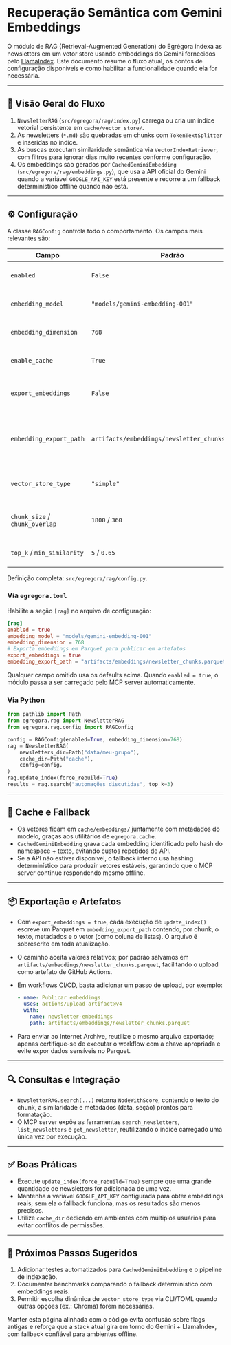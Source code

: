 # Recuperação Semântica com Gemini Embeddings

O módulo de RAG (Retrieval-Augmented Generation) do Egrégora indexa as
newsletters em um vetor store usando embeddings do Gemini fornecidos pelo
[LlamaIndex](https://www.llamaindex.ai/). Este documento resume o fluxo atual,
os pontos de configuração disponíveis e como habilitar a funcionalidade quando
ela for necessária.

---

## 🧠 Visão Geral do Fluxo

1. `NewsletterRAG` (`src/egregora/rag/index.py`) carrega ou cria um índice
   vetorial persistente em `cache/vector_store/`.
2. As newsletters (`*.md`) são quebradas em chunks com `TokenTextSplitter` e
   inseridas no índice.
3. As buscas executam similaridade semântica via `VectorIndexRetriever`, com
   filtros para ignorar dias muito recentes conforme configuração.
4. Os embeddings são gerados por `CachedGeminiEmbedding`
   (`src/egregora/rag/embeddings.py`), que usa a API oficial do Gemini quando a
   variável `GOOGLE_API_KEY` está presente e recorre a um fallback determinístico
   offline quando não está.

---

## ⚙️ Configuração

A classe `RAGConfig` controla todo o comportamento. Os campos mais relevantes
são:

| Campo                   | Padrão                    | Descrição |
|-------------------------|---------------------------|-----------|
| `enabled`               | `False`                   | Ativa o uso do RAG no pipeline ou MCP server. |
| `embedding_model`       | `"models/gemini-embedding-001"` | Modelo usado para gerar embeddings. |
| `embedding_dimension`   | `768`                     | Dimensão dos vetores retornados. |
| `enable_cache`          | `True`                    | Persiste vetores em `cache/embeddings/`. |
| `export_embeddings`     | `False`                   | Gera um arquivo Parquet com todos os chunks indexados. |
| `embedding_export_path` | `artifacts/embeddings/newsletter_chunks.parquet` | Caminho padrão do Parquet exportado (respeita caminhos relativos). |
| `vector_store_type`     | `"simple"`               | Usa `SimpleVectorStore` (in-memory + persistência local). |
| `chunk_size` / `chunk_overlap` | `1800` / `360`     | Tamanho e overlap dos trechos gerados pelo splitter. |
| `top_k` / `min_similarity`     | `5` / `0.65`        | Ajustes padrão para consultas semânticas. |

Definição completa: `src/egregora/rag/config.py`.

### Via `egregora.toml`

Habilite a seção `[rag]` no arquivo de configuração:

```toml
[rag]
enabled = true
embedding_model = "models/gemini-embedding-001"
embedding_dimension = 768
# Exporta embeddings em Parquet para publicar em artefatos
export_embeddings = true
embedding_export_path = "artifacts/embeddings/newsletter_chunks.parquet"
```

Qualquer campo omitido usa os defaults acima. Quando `enabled = true`, o módulo
passa a ser carregado pelo MCP server automaticamente.

### Via Python

```python
from pathlib import Path
from egregora.rag import NewsletterRAG
from egregora.rag.config import RAGConfig

config = RAGConfig(enabled=True, embedding_dimension=768)
rag = NewsletterRAG(
    newsletters_dir=Path("data/meu-grupo"),
    cache_dir=Path("cache"),
    config=config,
)
rag.update_index(force_rebuild=True)
results = rag.search("automações discutidas", top_k=3)
```

---

## 💾 Cache e Fallback

- Os vetores ficam em `cache/embeddings/` juntamente com metadados do modelo,
  graças aos utilitários de `egregora.cache`.
- `CachedGeminiEmbedding` grava cada embedding identificado pelo hash do
  namespace + texto, evitando custos repetidos de API.
- Se a API não estiver disponível, o fallback interno usa hashing determinístico
  para produzir vetores estáveis, garantindo que o MCP server continue
  respondendo mesmo offline.

---

## 📦 Exportação e Artefatos

- Com `export_embeddings = true`, cada execução de `update_index()` escreve um
  Parquet em `embedding_export_path` contendo, por chunk, o texto, metadados e o
  vetor (como coluna de listas). O arquivo é sobrescrito em toda atualização.
- O caminho aceita valores relativos; por padrão salvamos em
  `artifacts/embeddings/newsletter_chunks.parquet`, facilitando o upload como
  artefato de GitHub Actions.
- Em workflows CI/CD, basta adicionar um passo de upload, por exemplo:

  ```yaml
  - name: Publicar embeddings
    uses: actions/upload-artifact@v4
    with:
      name: newsletter-embeddings
      path: artifacts/embeddings/newsletter_chunks.parquet
  ```

- Para enviar ao Internet Archive, reutilize o mesmo arquivo exportado; apenas
  certifique-se de executar o workflow com a chave apropriada e evite expor
  dados sensíveis no Parquet.

---

## 🔍 Consultas e Integração

- `NewsletterRAG.search(...)` retorna `NodeWithScore`, contendo o texto do chunk,
  a similaridade e metadados (data, seção) prontos para formatação.
- O MCP server expõe as ferramentas `search_newsletters`, `list_newsletters` e
  `get_newsletter`, reutilizando o índice carregado uma única vez por execução.
  

---

## ✅ Boas Práticas

- Execute `update_index(force_rebuild=True)` sempre que uma grande quantidade de
  newsletters for adicionada de uma vez.
- Mantenha a variável `GOOGLE_API_KEY` configurada para obter embeddings reais;
  sem ela o fallback funciona, mas os resultados são menos precisos.
- Utilize `cache_dir` dedicado em ambientes com múltiplos usuários para evitar
  conflitos de permissões.

---

## 🚀 Próximos Passos Sugeridos

1. Adicionar testes automatizados para `CachedGeminiEmbedding` e o pipeline de
   indexação.
2. Documentar benchmarks comparando o fallback determinístico com embeddings
   reais.
3. Permitir escolha dinâmica de `vector_store_type` via CLI/TOML quando outras
   opções (ex.: Chroma) forem necessárias.

Manter esta página alinhada com o código evita confusão sobre flags antigas e
reforça que a stack atual gira em torno do Gemini + LlamaIndex, com fallback
confiável para ambientes offline.
